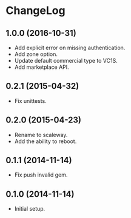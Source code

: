 # ChangeLog

## 1.0.0 (2016-10-31)

- Add explicit error on missing authentication.
- Add zone option.
- Update default commercial type to VC1S.
- Add marketplace API.

## 0.2.1 (2015-04-32)

- Fix unittests.

## 0.2.0 (2015-04-23)

- Rename to scaleway.
- Add the ability to reboot.

## 0.1.1 (2014-11-14)

- Fix push invalid gem.

## 0.1.0 (2014-11-14)

- Initial setup.
